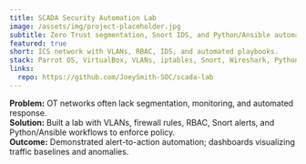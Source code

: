 ```yaml
---
title: SCADA Security Automation Lab
image: /assets/img/project-placeholder.jpg
subtitle: Zero Trust segmentation, Snort IDS, and Python/Ansible automation in a simulated ICS network.
featured: true
short: ICS network with VLANs, RBAC, IDS, and automated playbooks.
stack: Parrot OS, VirtualBox, VLANs, iptables, Snort, Wireshark, Python, Ansible, Grafana
links:
  repo: https://github.com/JoeySmith-SOC/scada-lab
---
```


**Problem:** OT networks often lack segmentation, monitoring, and automated response.  
**Solution:** Built a lab with VLANs, firewall rules, RBAC, Snort alerts, and Python/Ansible workflows to enforce policy.  
**Outcome:** Demonstrated alert-to-action automation; dashboards visualizing traffic baselines and anomalies.
